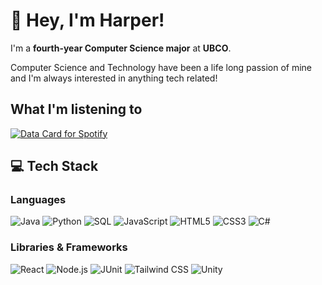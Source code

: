 # 👀 Hey, I'm Harper!  

I'm a **fourth-year Computer Science major** at **UBCO**.  

Computer Science and Technology have been a life long passion of mine and I'm always interested in anything tech related!


## What I'm listening to
<a href="https://data-card-for-spotify.herokuapp.com/card?user_id=popharpe&show_border=true&hide_top_artists=true">
  <img src="https://data-card-for-spotify.herokuapp.com/api/card?user_id=popharpe" alt="Data Card for Spotify">
</a>

## 💻 Tech Stack  

### Languages  
![Java](https://img.shields.io/badge/Java-%23ED8B00.svg?style=for-the-badge&logo=java&logoColor=white)  ![Python](https://img.shields.io/badge/Python-3670A0?style=for-the-badge&logo=python&logoColor=ffdd54)  ![SQL](https://img.shields.io/badge/SQL-4479A1?style=for-the-badge&logo=postgresql&logoColor=white)  ![JavaScript](https://img.shields.io/badge/JavaScript-F7DF1E?style=for-the-badge&logo=javascript&logoColor=black)  ![HTML5](https://img.shields.io/badge/HTML5-E34F26?style=for-the-badge&logo=html5&logoColor=white)  ![CSS3](https://img.shields.io/badge/CSS3-1572B6?style=for-the-badge&logo=css3&logoColor=white)  ![C#](https://img.shields.io/badge/C%23-239120?style=for-the-badge&logo=c-sharp&logoColor=white)  

### Libraries & Frameworks  
![React](https://img.shields.io/badge/React-20232A?style=for-the-badge&logo=react&logoColor=61DAFB)  ![Node.js](https://img.shields.io/badge/Node.js-43853D?style=for-the-badge&logo=node.js&logoColor=white)  ![JUnit](https://img.shields.io/badge/JUnit-25A162?style=for-the-badge&logo=junit5&logoColor=white)  ![Tailwind CSS](https://img.shields.io/badge/TailwindCSS-38B2AC?style=for-the-badge&logo=tailwind-css&logoColor=white)  ![Unity](https://img.shields.io/badge/Unity-100000?style=for-the-badge&logo=unity&logoColor=white)  
